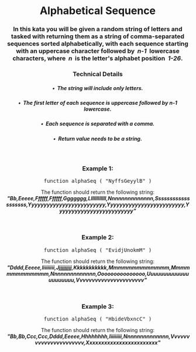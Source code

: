 <div align = 'center'>

# Alphabetical Sequence

</div>

<div align = 'center'>

<h3>In this kata you will be given a random string of letters and tasked with returning them as a string of comma-separated sequences sorted alphabetically, with each sequence starting with an uppercase character followed by &nbsp;<em>n-1</em>&nbsp; lowercase characters, where &nbsp;<em>n</em>&nbsp; is the letter's alphabet position &nbsp;<em>1-26</em>.</h3>

<h3>Technical Details</h3>
<h5>•&nbsp;&nbsp;The string will include only letters.</h5>
<h5>•&nbsp;&nbsp;The first letter of each sequence is uppercase followed by <em>n-1</em> lowercase.</h5>
<h5>•&nbsp;&nbsp;Each sequence is separated with a comma.</h5>
<h5>•&nbsp;&nbsp;Return value needs to be a string.</h5>

<br>

<h3>Example 1:</h3>

<pre>function alphaSeq&nbsp;(&nbsp;"NyffsGeyylB"&nbsp;)</pre>

<p>The function should return the following string: &nbsp;<strong><em>"Bb,Eeeee,Ffffff,Ffffff,Ggggggg,Llllllllllll,Nnnnnnnnnnnnnn,Sssssssssssssssssss,Yyyyyyyyyyyyyyyyyyyyyyyyy,Yyyyyyyyyyyyyyyyyyyyyyyyy,Yyyyyyyyyyyyyyyyyyyyyyyyy"</em></strong></p>

<br>

<h3>Example 2:</h3>

<pre>function alphaSeq&nbsp;(&nbsp;"EvidjUnokmM"&nbsp;)</pre>

<p>The function should return the following string: &nbsp;<strong><em>"Dddd,Eeeee,Iiiiiiiii,Jjjjjjjjjj,Kkkkkkkkkkk,Mmmmmmmmmmmmm,Mmmmmmmmmmmmm,Nnnnnnnnnnnnnn,Ooooooooooooooo,Uuuuuuuuuuuuuuuuuuuuu,Vvvvvvvvvvvvvvvvvvvvvv"</em></strong></p>

<br>

<h3>Example 3:</h3>

<pre>function alphaSeq&nbsp;(&nbsp;"HbideVbxncC"&nbsp;)</pre>

<p>The function should return the following string: &nbsp;<strong><em>"Bb,Bb,Ccc,Ccc,Dddd,Eeeee,Hhhhhhhh,Iiiiiiiii,Nnnnnnnnnnnnnn,Vvvvvvvvvvvvvvvvvvvvvv,Xxxxxxxxxxxxxxxxxxxxxxxx"</em></strong></p>

</div>
